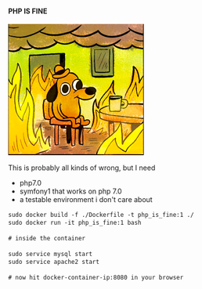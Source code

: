#### PHP IS FINE

![](./fine.png)

This is probably all kinds of wrong, but I need

 - php7.0
 - symfony1 that works on php 7.0
 - a testable environment i don't care about

```
sudo docker build -f ./Dockerfile -t php_is_fine:1 ./
sudo docker run -it php_is_fine:1 bash

# inside the container

sudo service mysql start
sudo service apache2 start

# now hit docker-container-ip:8080 in your browser
```


